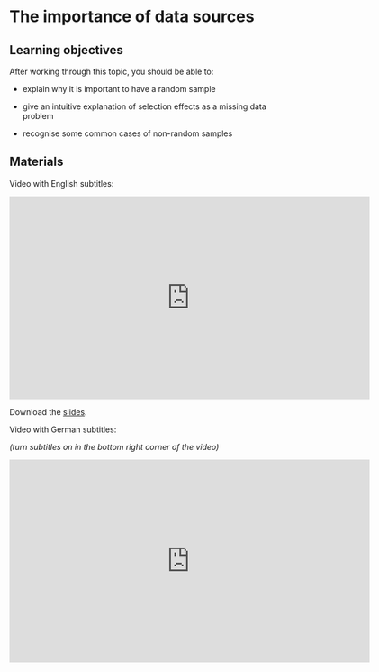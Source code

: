 # The importance of data sources

## Learning objectives

After working through this topic, you should be able to:

- explain why it is important to have a random sample

- give an intuitive explanation of selection effects as a missing data problem

- recognise some common cases of non-random samples

## Materials

Video with English subtitles:

<iframe
  src="https://electure.uni-bonn.de/paella7/ui/watch.html?id=143c63f1-10fe-488c-a2a6-7c9ac0b85347"
  width="640"
  height="360"
  frameborder="0"
  allowfullscreen
></iframe>

Download the [slides](stats_basics_location-data_sources.pdf).

Video with German subtitles:

*(turn subtitles on in the bottom right corner of the video)*

<iframe
  src="https://electure.uni-bonn.de/paella7/ui/watch.html?id=44bbb0a6-8fdb-4970-92e2-b90e5f086608"
  width="640"
  height="360"
  frameborder="0"
  allowfullscreen
></iframe>
